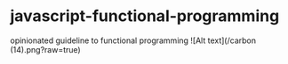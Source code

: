 # javascript-functional-programming
opinionated guideline to functional programming
![Alt text](/carbon (14).png?raw=true)
